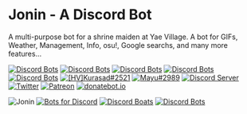# Jonin - A Discord Bot
A multi-purpose bot for a shrine maiden at Yae Village. A bot for GIFs, Weather, Management, Info, osu!, Google searchs, and many more features...

[![Discord Bots](https://top.gg/api/widget/status/662517805983334416.svg?noavatar=true)](https://top.gg/bot/662517805983334416)
[![Discord Bots](https://top.gg/api/widget/servers/662517805983334416.svg?noavatar=true)](https://top.gg/bot/662517805983334416)
[![Discord Bots](https://top.gg/api/widget/upvotes/662517805983334416.svg?noavatar=true)](https://top.gg/bot/662517805983334416)
[![Discord Bots](https://top.gg/api/widget/lib/662517805983334416.svg?noavatar=true)](https://top.gg/bot/662517805983334416)
[![Discord Bots](https://top.gg/api/widget/owner/662517805983334416.svg?noavatar=true)](https://top.gg/bot/662517805983334416)
[![[HV]Kurasad#2521](https://img.shields.io/badge/Creator-%5BHV%5DKurasad%232521-%23ff0092)](https://twitter.com/KurasadHV)
[![Mayu#2989](https://img.shields.io/badge/Co--creator-Mayu%20%232989-%23ff0092)](https://twitter.com/iMayuDev)
[![Discord Server](https://discordapp.com/api/guilds/666312150775758853/widget.png)](https://discord.gg/H5PwwSJ)
[![Twitter](https://img.shields.io/twitter/follow/KurasadHV?style=flat-square)](https://twitter.com/KurasadHV)
[![Patreon](https://img.shields.io/badge/Donate-Patreon-%23F96854)](https://www.patreon.com/jonin)
[![donatebot.io](https://img.shields.io/badge/Donate-donatebot.io-%23688ADA)](https://donatebot.io/checkout/666312150775758853)

![Jonin](https://i.imgur.com/vvZmwmv.png "Hello, I am Jonin, a discord bot made by [HV]Kurasad#2521 and Mayu#2989, I am a multi-purpose bot for a shrine maiden at Yae Village. A bot for GIFs, Weather, Management, Info, osu!, Google searches, and many more features. If you liked Jonin, vote or donate!")
[![Bots for Discord](https://botsfordiscord.com/api/bot/662517805983334416/widget)](https://botsfordiscord.com/bots/662517805983334416)
[![Discord Boats](https://discord.boats/api/widget/662517805983334416)](https://discord.boats/bot/662517805983334416)
[![Discord Bots](https://top.gg/api/widget/662517805983334416.svg?usernamecolor=C0C0C0&topcolor=191919&middlecolor=191919&certifiedcolor=FF0092&datacolor=C0C0C0&labelcolor=FF0092&highlightcolor=232529)](https://top.gg/bot/662517805983334416)
